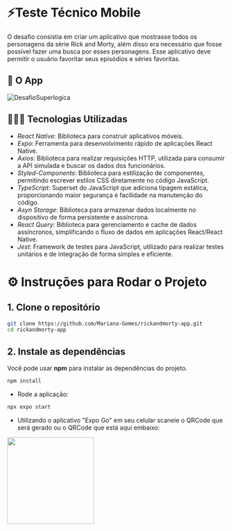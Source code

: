 # ⚡Teste Técnico Mobile

O desafio consistia em criar um aplicativo que mostrasse todos os personagens da série Rick and Morty, além disso era necessário que fosse possível fazer uma busca por esses personagens. Esse aplicativo deve permitir o usuário favoritar seus episódios e séries favoritas.

## 📱 O App 

![DesafioSuperlogica](https://github.com/user-attachments/assets/63d5991e-2c8a-4f75-b9b7-e6054b389664)

## 👩🏻‍💻 Tecnologias Utilizadas

- *React Native*: Biblioteca para construir aplicativos móveis.
- *Expo*: Ferramenta para desenvolvimento rápido de aplicações React Native.
- *Axios*: Biblioteca para realizar requisições HTTP, utilizada para consumir a API simulada e buscar os dados dos funcionários.
- *Styled-Components*: Biblioteca para estilização de componentes, permitindo escrever estilos CSS diretamente no código JavaScript.
- *TypeScript*: Superset do JavaScript que adiciona tipagem estática, proporcionando maior segurança e facilidade na manutenção do código.
- *Asyn Storage*: Biblioteca para armazenar dados localmente no dispositivo de forma persistente e assíncrona.
- *React Query*: Biblioteca para gerenciamento e cache de dados assíncronos, simplificando o fluxo de dados em aplicações React/React Native.
- *Jest*: Framework de testes para JavaScript, utilizado para realizar testes unitários e de integração de forma simples e eficiente.


# ⚙️ Instruções para Rodar o Projeto

## 1. Clone o repositório
```bash
git clone https://github.com/Mariana-Gomes/rickandmorty-app.git
cd rickandmorty-app
```

## 2. Instale as dependências

Você pode usar **npm** para instalar as dependências do projeto.

  ```bash
  npm install
  ```


- Rode a aplicação:
```bash
npx expo start
```

- Utilizando o aplicativo "Expo Go" em seu celular scaneie o QRCode que será gerado ou o QRCode que está aqui embaixo:

<img src="https://github.com/user-attachments/assets/920d6a84-8d96-425e-b89b-b1ad7b4d14f9" width="200"/>



